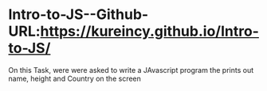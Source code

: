 # Intro-to-JS--Github-URL:https://kureincy.github.io/Intro-to-JS/
On this Task, were were asked to write a JAvascript program the prints out name, height and Country on the screen
